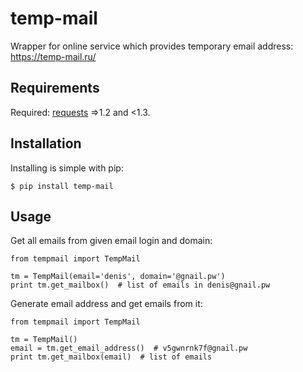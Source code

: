 temp-mail
=========

Wrapper for online service which provides temporary email address: https://temp-mail.ru/

Requirements
------------

Required: [requests] =>1.2 and <1.3.

Installation
------------

Installing is simple with pip:

    $ pip install temp-mail

Usage
-----

Get all emails from given email login and domain:

    from tempmail import TempMail

    tm = TempMail(email='denis', domain='@gnail.pw')
    print tm.get_mailbox()  # list of emails in denis@gnail.pw

Generate email address and get emails from it:

    from tempmail import TempMail

    tm = TempMail()
    email = tm.get_email_address()  # v5gwnrnk7f@gnail.pw
    print tm.get_mailbox(email)  # list of emails

[requests]: https://crate.io/packages/requests/
